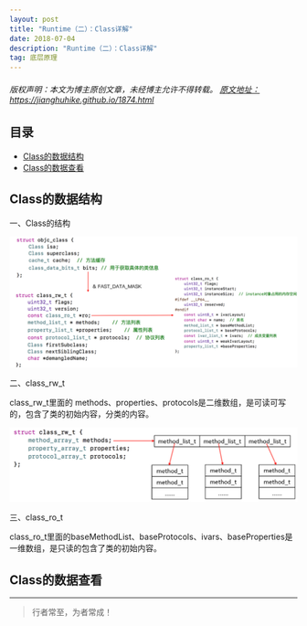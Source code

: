```yaml
---
layout: post
title: "Runtime（二）：Class详解"
date: 2018-07-04
description: "Runtime（二）：Class详解"
tag: 底层原理
---
```



<h6>
  版权声明：本文为博主原创文章，未经博主允许不得转载。
  <a target="_blank" href="https://jianghuhike.github.io/1874.html">
  原文地址：https://jianghuhike.github.io/1874.html 
  </a>
</h6>




## 目录

- [Class的数据结构](#content1)   
- [Class的数据查看](#content2)   



<!-- ************************************************ -->
## <a id="content1"></a>Class的数据结构

一、Class的结构

<img src="/images/underlying/oc16.png" alt="img">

二、class_rw_t 

class_rw_t里面的 methods、properties、protocols是二维数组，是可读可写的，包含了类的初始内容，分类的内容。

<img src="/images/underlying/oc17.png" alt="img">

三、class_ro_t

class_ro_t里面的baseMethodList、baseProtocols、ivars、baseProperties是一维数组，是只读的包含了类的初始内容。





<!-- ************************************************ -->
## <a id="content2"></a>Class的数据查看






----------
>  行者常至，为者常成！


